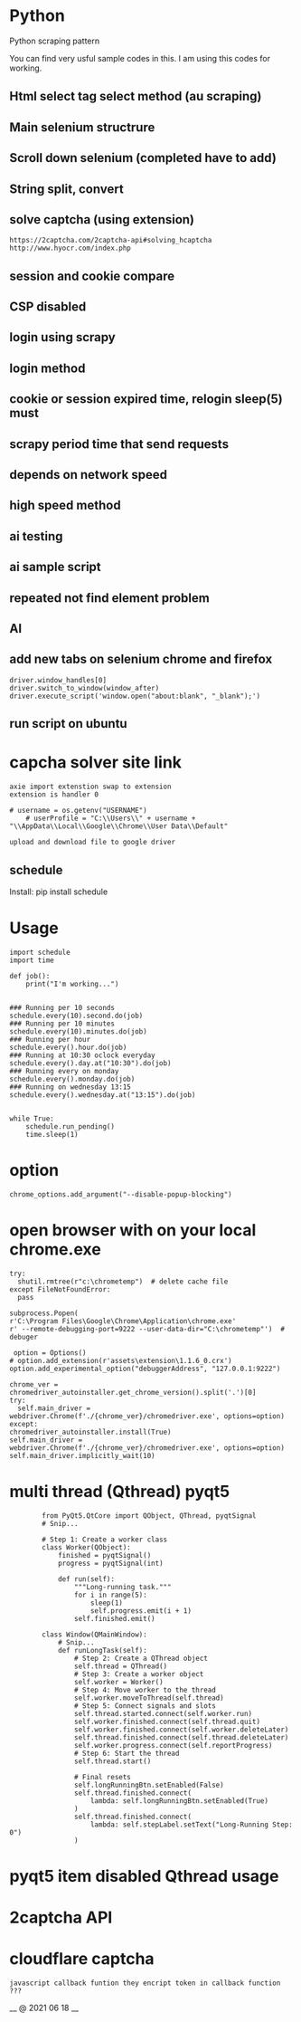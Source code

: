 # Python
Python scraping pattern

You can find very usful sample codes in this.
I am using this codes for working.
## Html select tag select method (au scraping)
## Main selenium structrure
## Scroll down selenium (completed have to add)
## String split, convert
## solve captcha (using extension)
    https://2captcha.com/2captcha-api#solving_hcaptcha
    http://www.hyocr.com/index.php
## session and cookie compare
## CSP disabled
## login using scrapy
## login method 
## cookie or session expired time, relogin  sleep(5) must
## scrapy period time that send requests
## depends on network speed
## high speed method
## ai testing
## ai sample script
## repeated not find element problem
## AI
## add new tabs on selenium chrome and firefox
    driver.window_handles[0]
    driver.switch_to_window(window_after)
    driver.execute_script('window.open("about:blank", "_blank");')
## run script on ubuntu
            
   # capcha solver site link
    
    axie import extenstion swap to extension
    extension is handler 0
    
    # username = os.getenv("USERNAME")
        # userProfile = "C:\\Users\\" + username + "\\AppData\\Local\\Google\\Chrome\\User Data\\Default"
    
    upload and download file to google driver
    
## schedule
Install: 
pip install schedule


# Usage
    import schedule
    import time
 
    def job():
        print("I'm working...")
 

    ### Running per 10 seconds
    schedule.every(10).second.do(job)
    ### Running per 10 minutes
    schedule.every(10).minutes.do(job)
    ### Running per hour
    schedule.every().hour.do(job)
    ### Running at 10:30 oclock everyday
    schedule.every().day.at("10:30").do(job)
    ### Running every on monday
    schedule.every().monday.do(job)
    ### Running on wednesday 13:15
    schedule.every().wednesday.at("13:15").do(job)
 

    while True:
        schedule.run_pending()
        time.sleep(1)
   
# option
    chrome_options.add_argument("--disable-popup-blocking")
# open browser with on your local chrome.exe
    try:
      shutil.rmtree(r"c:\chrometemp")  # delete cache file
    except FileNotFoundError:
      pass

    subprocess.Popen(
    r'C:\Program Files\Google\Chrome\Application\chrome.exe'
    r' --remote-debugging-port=9222 --user-data-dir="C:\chrometemp"')  # debuger

     option = Options()
    # option.add_extension(r'assets\extension\1.1.6_0.crx')
    option.add_experimental_option("debuggerAddress", "127.0.0.1:9222")

    chrome_ver = chromedriver_autoinstaller.get_chrome_version().split('.')[0]
    try:
      self.main_driver = webdriver.Chrome(f'./{chrome_ver}/chromedriver.exe', options=option)
    except:
    chromedriver_autoinstaller.install(True)
    self.main_driver = webdriver.Chrome(f'./{chrome_ver}/chromedriver.exe', options=option)
    self.main_driver.implicitly_wait(10)

# multi thread (Qthread) pyqt5 
            from PyQt5.QtCore import QObject, QThread, pyqtSignal
            # Snip...

            # Step 1: Create a worker class
            class Worker(QObject):
                finished = pyqtSignal()
                progress = pyqtSignal(int)

                def run(self):
                    """Long-running task."""
                    for i in range(5):
                        sleep(1)
                        self.progress.emit(i + 1)
                    self.finished.emit()

            class Window(QMainWindow):
                # Snip...
                def runLongTask(self):
                    # Step 2: Create a QThread object
                    self.thread = QThread()
                    # Step 3: Create a worker object
                    self.worker = Worker()
                    # Step 4: Move worker to the thread
                    self.worker.moveToThread(self.thread)
                    # Step 5: Connect signals and slots
                    self.thread.started.connect(self.worker.run)
                    self.worker.finished.connect(self.thread.quit)
                    self.worker.finished.connect(self.worker.deleteLater)
                    self.thread.finished.connect(self.thread.deleteLater)
                    self.worker.progress.connect(self.reportProgress)
                    # Step 6: Start the thread
                    self.thread.start()

                    # Final resets
                    self.longRunningBtn.setEnabled(False)
                    self.thread.finished.connect(
                        lambda: self.longRunningBtn.setEnabled(True)
                    )
                    self.thread.finished.connect(
                        lambda: self.stepLabel.setText("Long-Running Step: 0")
                    )
# pyqt5 item disabled Qthread usage
# 2captcha API
# cloudflare captcha
    javascript callback funtion they encript token in callback function ???

__ @ 2021 06 18 __
